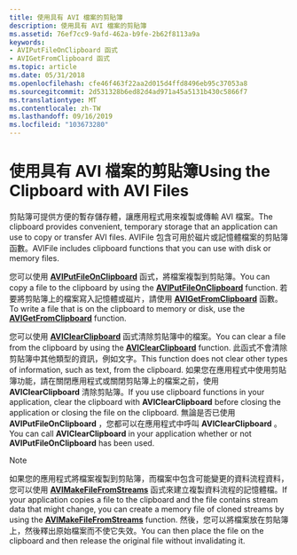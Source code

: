 ```yaml
---
title: 使用具有 AVI 檔案的剪貼簿
description: 使用具有 AVI 檔案的剪貼簿
ms.assetid: 76ef7cc9-9afd-462a-b9fe-2b62f8113a9a
keywords:
- AVIPutFileOnClipboard 函式
- AVIGetFromClipboard 函式
ms.topic: article
ms.date: 05/31/2018
ms.openlocfilehash: cfe46f463f22aa2d015d4ffd8496eb95c37053a8
ms.sourcegitcommit: 2d531328b6ed82d4ad971a45a5131b430c5866f7
ms.translationtype: MT
ms.contentlocale: zh-TW
ms.lasthandoff: 09/16/2019
ms.locfileid: "103673280"
---
```

# <a name="using-the-clipboard-with-avi-files"></a><span data-ttu-id="2fd40-105">使用具有 AVI 檔案的剪貼簿</span><span class="sxs-lookup"><span data-stu-id="2fd40-105">Using the Clipboard with AVI Files</span></span>

<span data-ttu-id="2fd40-106">剪貼簿可提供方便的暫存儲存體，讓應用程式用來複製或傳輸 AVI 檔案。</span><span class="sxs-lookup"><span data-stu-id="2fd40-106">The clipboard provides convenient, temporary storage that an application can use to copy or transfer AVI files.</span></span> <span data-ttu-id="2fd40-107">AVIFile 包含可用於磁片或記憶體檔案的剪貼簿函數。</span><span class="sxs-lookup"><span data-stu-id="2fd40-107">AVIFile includes clipboard functions that you can use with disk or memory files.</span></span>

<span data-ttu-id="2fd40-108">您可以使用 [**AVIPutFileOnClipboard**](/windows/desktop/api/Vfw/nf-vfw-aviputfileonclipboard) 函式，將檔案複製到剪貼簿。</span><span class="sxs-lookup"><span data-stu-id="2fd40-108">You can copy a file to the clipboard by using the [**AVIPutFileOnClipboard**](/windows/desktop/api/Vfw/nf-vfw-aviputfileonclipboard) function.</span></span> <span data-ttu-id="2fd40-109">若要將剪貼簿上的檔案寫入記憶體或磁片，請使用 [**AVIGetFromClipboard**](/windows/desktop/api/Vfw/nf-vfw-avigetfromclipboard) 函數。</span><span class="sxs-lookup"><span data-stu-id="2fd40-109">To write a file that is on the clipboard to memory or disk, use the [**AVIGetFromClipboard**](/windows/desktop/api/Vfw/nf-vfw-avigetfromclipboard) function.</span></span>

<span data-ttu-id="2fd40-110">您可以使用 [**AVIClearClipboard**](/windows/desktop/api/Vfw/nf-vfw-aviclearclipboard) 函式清除剪貼簿中的檔案。</span><span class="sxs-lookup"><span data-stu-id="2fd40-110">You can clear a file from the clipboard by using the [**AVIClearClipboard**](/windows/desktop/api/Vfw/nf-vfw-aviclearclipboard) function.</span></span> <span data-ttu-id="2fd40-111">此函式不會清除剪貼簿中其他類型的資訊，例如文字。</span><span class="sxs-lookup"><span data-stu-id="2fd40-111">This function does not clear other types of information, such as text, from the clipboard.</span></span> <span data-ttu-id="2fd40-112">如果您在應用程式中使用剪貼簿功能，請在關閉應用程式或關閉剪貼簿上的檔案之前，使用 **AVIClearClipboard** 清除剪貼簿。</span><span class="sxs-lookup"><span data-stu-id="2fd40-112">If you use clipboard functions in your application, clear the clipboard with **AVIClearClipboard** before closing the application or closing the file on the clipboard.</span></span> <span data-ttu-id="2fd40-113">無論是否已使用 **AVIPutFileOnClipboard** ，您都可以在應用程式中呼叫 **AVIClearClipboard** 。</span><span class="sxs-lookup"><span data-stu-id="2fd40-113">You can call **AVIClearClipboard** in your application whether or not **AVIPutFileOnClipboard** has been used.</span></span>

> [!Note]  
> <span data-ttu-id="2fd40-114">如果您的應用程式將檔案複製到剪貼簿，而檔案中包含可能變更的資料流程資料，您可以使用 [**AVIMakeFileFromStreams**](/windows/desktop/api/Vfw/nf-vfw-avimakefilefromstreams) 函式來建立複製資料流程的記憶體檔。</span><span class="sxs-lookup"><span data-stu-id="2fd40-114">If your application copies a file to the clipboard and the file contains stream data that might change, you can create a memory file of cloned streams by using the [**AVIMakeFileFromStreams**](/windows/desktop/api/Vfw/nf-vfw-avimakefilefromstreams) function.</span></span> <span data-ttu-id="2fd40-115">然後，您可以將檔案放在剪貼簿上，然後釋出原始檔案而不使它失效。</span><span class="sxs-lookup"><span data-stu-id="2fd40-115">You can then place the file on the clipboard and then release the original file without invalidating it.</span></span>

 

 

 




